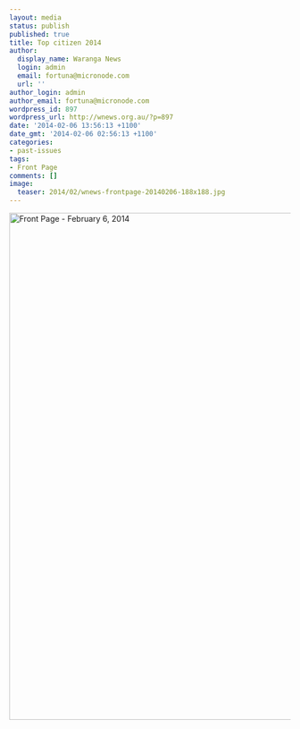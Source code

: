 ```yaml
---
layout: media
status: publish
published: true
title: Top citizen 2014
author:
  display_name: Waranga News
  login: admin
  email: fortuna@micronode.com
  url: ''
author_login: admin
author_email: fortuna@micronode.com
wordpress_id: 897
wordpress_url: http://wnews.org.au/?p=897
date: '2014-02-06 13:56:13 +1100'
date_gmt: '2014-02-06 02:56:13 +1100'
categories:
- past-issues
tags:
- Front Page
comments: []
image:
  teaser: 2014/02/wnews-frontpage-20140206-188x188.jpg
---
```


<a href="{{ site.url }}/images/2014/02/wnews-frontpage-20140206.pdf"><img class="alignnone size-full wp-image-895" alt="Front Page - February 6, 2014" src="{{ site.url }}/images/2014/02/wnews-frontpage-20140206.jpg" width="624" height="907" /></a>
